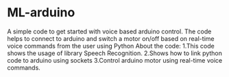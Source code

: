 # ML-arduino
A simple code to get started with voice based arduino control.
The code helps to connect to arduino and switch a motor on/off based on real-time voice commands from the user using Python
About the code:
1.This code shows the usage of library Speech Recognition.
2.Shows how to link python code to arduino using sockets
3.Control arduino motor using real-time voice commands.
